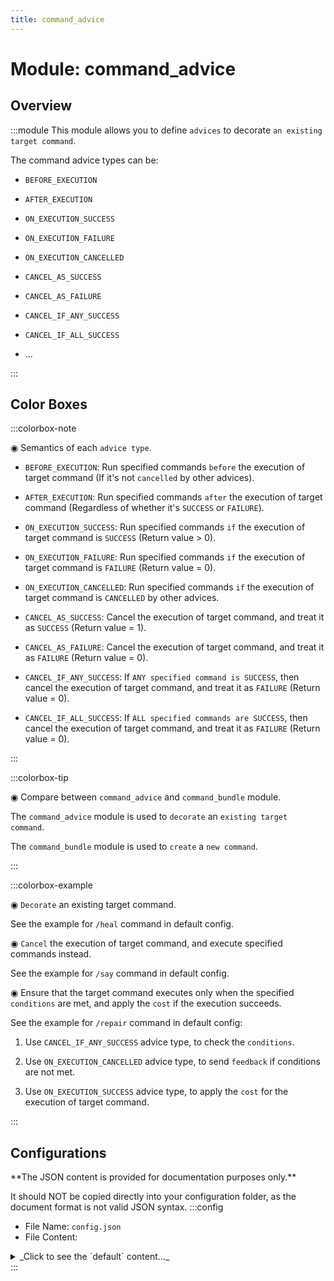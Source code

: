 ```yaml
---
title: command_advice
---
```



# Module: command_advice

## Overview
:::module
  This module allows you to define `advices` to decorate `an existing target command`.
  
  
  
  The command advice types can be:
  
  - `BEFORE_EXECUTION`
  
  - `AFTER_EXECUTION`
  
  - `ON_EXECUTION_SUCCESS`
  
  - `ON_EXECUTION_FAILURE`
  
  - `ON_EXECUTION_CANCELLED`
  
  - `CANCEL_AS_SUCCESS`
  
  - `CANCEL_AS_FAILURE`
  
  - `CANCEL_IF_ANY_SUCCESS`
  
  - `CANCEL_IF_ALL_SUCCESS`
  
  - ...


:::
## Color Boxes

:::colorbox-note

  ◉ Semantics of each `advice type`.
  
  - `BEFORE_EXECUTION`: Run specified commands `before` the execution of target command (If it's not `cancelled` by other advices).
  
  - `AFTER_EXECUTION`: Run specified commands `after` the execution of target command (Regardless of whether it's `SUCCESS` or `FAILURE`).
  
  - `ON_EXECUTION_SUCCESS`: Run specified commands `if` the execution of target command is `SUCCESS` (Return value > 0).
  
  - `ON_EXECUTION_FAILURE`: Run specified commands `if` the execution of target command is `FAILURE` (Return value = 0).
  
  - `ON_EXECUTION_CANCELLED`: Run specified commands `if` the execution of target command is `CANCELLED` by other advices.
  
  - `CANCEL_AS_SUCCESS`: Cancel the execution of target command, and treat it as `SUCCESS` (Return value = 1).
  
  - `CANCEL_AS_FAILURE`: Cancel the execution of target command, and treat it as `FAILURE` (Return value = 0).
  
  - `CANCEL_IF_ANY_SUCCESS`: If `ANY specified command is SUCCESS`, then cancel the execution of target command, and treat it as `FAILURE` (Return value = 0).
  
  - `CANCEL_IF_ALL_SUCCESS`: If `ALL specified commands are SUCCESS`, then cancel the execution of target command, and treat it as `FAILURE` (Return value = 0).


:::

:::colorbox-tip

  ◉ Compare between `command_advice` and `command_bundle` module.
  
  The `command_advice` module is used to `decorate` an `existing target command`.
  
  The `command_bundle` module is used to `create` a `new command`.


:::

:::colorbox-example

  ◉ `Decorate` an existing target command.
  
  See the example for `/heal` command in default config.
  
  
  
  ◉ `Cancel` the execution of target command, and execute specified commands instead.
  
  See the example for `/say` command in default config.
  
  
  
  ◉ Ensure that the target command executes only when the specified `conditions` are met, and apply the `cost` if the execution succeeds.
  
  See the example for `/repair` command in default config:
  
  1. Use `CANCEL_IF_ANY_SUCCESS` advice type, to check the `conditions`.
  
  2. Use `ON_EXECUTION_CANCELLED` advice type, to send `feedback` if conditions are not met.
  
  3. Use `ON_EXECUTION_SUCCESS` advice type, to apply the `cost` for the execution of target command.


:::

## Configurations
<Admonition type="warning" icon="" title="">
**The JSON content is provided for documentation purposes only.**

It should NOT be copied directly into your configuration folder, as the document format is not valid JSON syntax.
</Admonition>
:::config
- File Name: `config.json`
- File Content: 
<details>

<summary>_Click to see the `default` content..._</summary>

```json showLineNumbers title="config/fuji/modules/command_advice/config.json"
{
  /* Define `advices` for the `target command`. */
  "advices": [
    {
      "enable": true,
      "document": "Spawn a heart particle after the execution of `/heal` command.",
      "matcher": {
        "command_string_regex": "heal",
        "accept_player_command_source": true,
        "accept_console_command_source": false
      },
      "advice_type": "AFTER_EXECUTION",
      "commands": [
        "say Display the heard particle for player %player:name%",
        "run as fake-op %player:name% --silent true particle minecraft:heart ~ ~1 ~ 0.6 0.6 0.6 0 20 force %player:name%"
      ]
    },
    {
      "enable": true,
      "document": "Replace the execution of `/say` command with the `/send-broadcast` command.",
      "matcher": {
        "command_string_regex": "say (.+)",
        "accept_player_command_source": true,
        "accept_console_command_source": true
      },
      "advice_type": "CANCEL_AS_SUCCESS",
      "commands": [
        "send-broadcast <rb>[My Server]</rb> $1"
      ]
    },
    {
      "enable": false,
      "document": "Replace the execution of `/msg` command with our own DIY `/send-message` command.",
      "matcher": {
        "command_string_regex": "(?:msg|tell) (\\S+?) (.+)",
        "accept_player_command_source": true,
        "accept_console_command_source": false
      },
      "advice_type": "CANCEL_AS_SUCCESS",
      "commands": [
        "send-message %player:name% <green>[PM] You -> $1: $2",
        "send-message $1 <green>[PM] %player:name% -> you: $2"
      ]
    },
    {
      "enable": true,
      "document": "Print a message before the execution of `/repair` command.",
      "matcher": {
        "command_string_regex": "repair",
        "accept_player_command_source": true,
        "accept_console_command_source": false
      },
      "advice_type": "BEFORE_EXECUTION",
      "commands": [
        "send-message %player:name% <pink>Before the execution of `/repair` command for %player:name%"
      ]
    },
    {
      "enable": true,
      "document": "Print a message after the execution of `/repair` command.",
      "matcher": {
        "command_string_regex": "repair",
        "accept_player_command_source": true,
        "accept_console_command_source": false
      },
      "advice_type": "AFTER_EXECUTION",
      "commands": [
        "send-message %player:name% <pink>After the execution of `/repair` command for %player:name%"
      ]
    },
    {
      "enable": true,
      "document": "Cancel the execution of `/repair` command, if the player doesn't have the required items in their inventory.",
      "matcher": {
        "command_string_regex": "repair",
        "accept_player_command_source": true,
        "accept_console_command_source": false
      },
      "advice_type": "CANCEL_IF_ANY_SUCCESS",
      "commands": [
        "NOT has-item? %player:name% minecraft:iron_ingot 16",
        "NOT has-item? %player:name% minecraft:gold_ingot 16"
      ]
    },
    {
      "enable": true,
      "document": "Send a feedback message when the execution of `/repair` command is cancelled.",
      "matcher": {
        "command_string_regex": "repair",
        "accept_player_command_source": true,
        "accept_console_command_source": false
      },
      "advice_type": "ON_EXECUTION_CANCELLED",
      "commands": [
        "send-message %player:name% <red>You need `iron_ingot x 16` and `gold_ingot x 16` to use the `/repair` command."
      ]
    },
    {
      "enable": true,
      "document": "Take required items from the player's inventory, when the execution of `/repair` command is SUCCESS.",
      "matcher": {
        "command_string_regex": "repair",
        "accept_player_command_source": true,
        "accept_console_command_source": false
      },
      "advice_type": "ON_EXECUTION_SUCCESS",
      "commands": [
        "send-message %player:name% The `/repair` command execution result is `SUCCESS`, I will take `iron_ingot x 16` and `gold_ingot x 16` from your inventory.",
        "clear %player:name% minecraft:iron_ingot 16",
        "clear %player:name% minecraft:gold_ingot 16"
      ]
    },
    {
      "enable": true,
      "document": "Print a message, when the execution of `/repair` command is FAILURE.",
      "matcher": {
        "command_string_regex": "repair",
        "accept_player_command_source": true,
        "accept_console_command_source": false
      },
      "advice_type": "ON_EXECUTION_FAILURE",
      "commands": [
        "send-message %player:name% The `/repair` command execution result is `FAILURE`, I will do nothing."
      ]
    },
    {
      "enable": true,
      "document": "Cancel the dangerous `/kill @e` command.",
      "matcher": {
        "command_string_regex": "kill @e",
        "accept_player_command_source": true,
        "accept_console_command_source": true
      },
      "advice_type": "CANCEL_AS_FAILURE",
      "commands": [
        "send-message %player:name% <red>The `/kill @e` command should be used with a filter."
      ]
    },
    {
      "enable": true,
      "document": "Add a `exempt` feature for `/view inv <player>` command.",
      "matcher": {
        "command_string_regex": "view inv (.+)",
        "accept_player_command_source": true,
        "accept_console_command_source": false
      },
      "advice_type": "CANCEL_IF_ANY_SUCCESS",
      "commands": [
        "has-perm? $1 your.custom.permission"
      ]
    },
    {
      "enable": true,
      "document": "Add a `exempt` feature for `/view inv <player>` command.",
      "matcher": {
        "command_string_regex": "view inv (.+)",
        "accept_player_command_source": true,
        "accept_console_command_source": false
      },
      "advice_type": "ON_EXECUTION_CANCELLED",
      "commands": [
        "send-message %player:name% <red>You can't view the inventory of $1 player, it's exempted."
      ]
    }
  ]
}
```
</details>
:::

